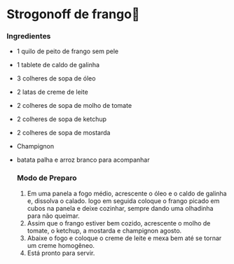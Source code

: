 # Strogonoff de frango:chicken:

### Ingredientes

- 1 quilo de peito de frango sem pele

- 1 tablete de caldo de galinha

- 3 colheres de sopa de óleo

-  2 latas de creme de leite

- 2 colheres de sopa de molho de tomate 

- 2 colheres de sopa de ketchup

- 2 colheres de sopa de mostarda

- Champignon

- batata palha e arroz branco para acompanhar 

  ### Modo de Preparo

  1. Em uma panela a fogo médio, acrescente o óleo e o caldo de galinha e, dissolva o calado. logo em seguida coloque o frango picado em cubos na panela e deixe cozinhar, sempre dando uma olhadinha para não queimar.
  2. Assim que o frango estiver bem cozido, acrescente  o molho de tomate, o ketchup, a mostarda e champignon agosto.
  3. Abaixe o fogo e coloque o creme de leite e mexa bem até se tornar um creme homogêneo.
  4.  Está pronto para servir. 